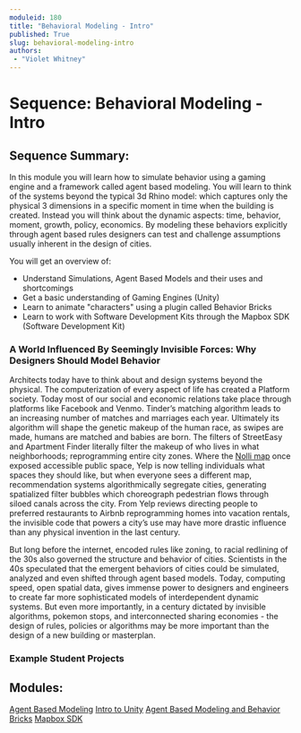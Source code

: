 ```yaml
---
moduleid: 180
title: "Behavioral Modeling - Intro"
published: True
slug: behavioral-modeling-intro
authors:
 - "Violet Whitney"
---
```



# Sequence: Behavioral Modeling - Intro
## Sequence Summary:
In this module you will learn how to simulate behavior using a gaming engine and a framework called agent based modeling.
You will learn to think of the systems beyond the typical 3d Rhino model: which captures only the physical 3 dimensions in a specific moment in time when the building is created. Instead you will think about the dynamic aspects: time, behavior, moment, growth, policy, economics. By modeling these behaviors explicitly through agent based rules designers can test and challenge assumptions usually inherent in the design of cities. 

You will get an overview of:
- Understand Simulations, Agent Based Models and their uses and shortcomings
- Get a basic understanding of Gaming Engines (Unity)
- Learn to animate "characters" using a plugin called Behavior Bricks
- Learn to work with Software Development Kits through the Mapbox SDK (Software Development Kit)

### A World Influenced By Seemingly Invisible Forces: Why Designers Should Model Behavior
Architects today have to think about and design systems beyond the physical.
The computerization of every aspect of life has created a Platform society. Today most of our social and economic relations take place through platforms like Facebook and Venmo. Tinder’s matching algorithm leads to an increasing number of matches and marriages each year. Ultimately its algorithm will shape the genetic makeup of the human race, as swipes are made, humans are matched and babies are born. The filters of StreetEasy and Apartment Finder literally filter the makeup of who lives in what neighborhoods; reprogramming entire city zones. Where the [Nolli map](https://en.wikipedia.org/wiki/Giambattista_Nolli) once exposed accessible public space, Yelp is now telling individuals what spaces they should like, but when everyone sees a different map, recommendation systems algorithmically segregate cities, generating spatialized filter bubbles which choreograph pedestrian flows through siloed canals across the city. From Yelp reviews directing people to preferred restaurants to Airbnb reprogramming homes into vacation rentals, the invisible code that powers a city’s use may have more drastic influence than any physical invention in the last century.  

But long before the internet, encoded rules like zoning, to racial redlining of the 30s also governed the structure and behavior of cities. Scientists in the 40s speculated that the emergent behaviors of cities could be simulated, analyzed and even shifted through agent based models. Today, computing speed, open spatial data, gives immense power to designers and engineers to create far more sophisticated models of interdependent dynamic systems. But even more importantly, in a century dictated by invisible algorithms, pokemon stops, and interconnected sharing economies - the design of rules, policies or algorithms may be more important than the design of a new building or masterplan. 

### Example Student Projects


## Modules:
[Agent Based Modeling](181-Unity-and-Agent-Based-Models.md)
[Intro to Unity](182-Intro-To-Unity.md)
[Agent Based Modeling and Behavior Bricks](183-Agent-Based-Populations-and-Behavior-Bricks.md)
[Mapbox SDK](184-Mapbox-SDK-and-Routing.md)
